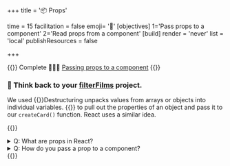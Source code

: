 +++
title = '📦 Props'

time = 15
facilitation = false
emoji= '🧩'
[objectives]
    1='Pass props to a component'
    2='Read props from a component'
[build]
  render = 'never'
  list = 'local'
  publishResources = false

+++

{{<note type="narrative" title="React Learn">}}
Complete 🧑🏾‍🎓 [Passing props to a component](https://react.dev/learn/passing-props-to-a-component)
{{</note>}}

### 🧠 Think back to your [filterFilms](/filterFilms.html) project.

We used {{<tooltip title="destructuring ">}}Destructuring unpacks values from arrays or objects into individual variables.
{{</tooltip>}} to pull out the properties of an object and pass it to our `createCard()` function. React uses a similar idea.

{{<note type="question" title="Check your understanding">}}

<details><summary>Q: What are props in React?
</summary>
A: Props are values passed from a parent component to a child component.
</details>
<details><summary>Q: How do you pass a prop to a component?
</summary>
A: Add the prop to the JSX tag of the child component.
</details>
{{</note>}}
